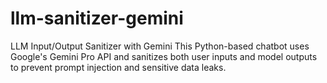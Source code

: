 # llm-sanitizer-gemini
 LLM Input/Output Sanitizer with Gemini This Python-based chatbot uses Google's Gemini Pro API and sanitizes both user inputs and model outputs to prevent prompt injection and sensitive data leaks.
